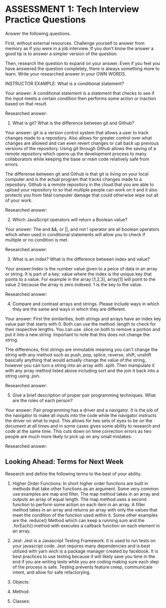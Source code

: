 # ASSESSMENT 1: Tech Interview Practice Questions

Answer the following questions.

First, without external resources. Challenge yourself to answer from memory as if you were in a job interview. If you don't know the answer a good tip is to answer a simpler version of the question.

Then, research the question to expand on your answer. Even if you feel you have answered the question completely, there is always something more to learn. Write your researched answer in your OWN WORDS.

INSTRUCTOR EXAMPLE: What is a conditional statement?

Your answer: A conditional statement is a statement that checks to see if the input meets a certain condition then performs some action or inaction based on that result. 

Researched answer:

1. What is git? What is the difference between git and Github?

Your answer: git is a version control system that allows a user to track changes made to a repository. Also allows for greater control over what changes are allowed and can even revert changes or call back up previous versions of the repository. Using git through Github allows the saving of a remote repository which opens up the development process to many collaborators while keeping the base or main code relatively safe from errors. 

The differense between git and Github is that git is living on your local computer and is the actual program that tracks changes made to a repository. Github is a remote repository in the cloud that you are able to upload your repository to so that multiple people can work on it and it also protects you from fatal computer damage that could otherwise wipe out all of your work.

Researched answer:

2. Which JavaScript operators will return a Boolean value?

Your answer: The and &&, or ||, and not ! operator are all boolean operators which when used in conditional statements will allow you to check if multiple or no condition is met.

Researched answer:

3. What is an index? What is the difference between index and value?

Your answer:Index is the number value given to a peice of data in an array or string. It is part of a key: value where the index is the unique key that points to a value. For example in the array [1,2,3], array[1] will point to the value 2 because the array is zero indexed. 1 is the key to the value. 

Researched answer:

4. Compare and contrast arrays and strings. Please include ways in which they are the same and ways in which they are different.

Your answer: First the similarities, both strings and arrays have an index key value pair that starts with 0. Both can use the method .length to check for their respective lengths. You can use .slice on both to remove a portion and put it into a new string. Important to note that this does not change the string.

THe differences, first strings are immutable meaning you can't change the string with any method such as push, pop, splice, reverse, shift, unshift basically anything that would actually change the value of the string, however you can turn a string into an array with .split. Then manipulate it with any array method listed above including sort and the join it back into a string using .join.

Researched answer:

5. Give a brief description of proper pair programming techniques. What are the roles of each person?

Your answer: Pair programming has a driver and a navigator. It is the job of the navigator to make all inputs into the code while the navigator instructs the driver on what to input. This allows for two sets of eyes to be on the document at all times and in some cases gives some ability to research and code at the same time. This cuts down on time correction errors as two people are much more likely to pick up on any small mistakes.

Researched answer:

## Looking Ahead: Terms for Next Week

Research and define the following terms to the best of your ability.

1. Higher Order Functions: In short higher order functions are built in methods that take other functions as an argument. Some very common use examples are map and filter. The map method takes in an array and outputs an array of equal length. The map method uses a second function to perform some action on each item in an array.  A filter method takes in an array and returns an array with only the values that meet the condition of the function used within it. Some other examples are the .reduce() Method which can keep a running sum and the .forEach() method with executes a callback function on each element in an array.

2. Jest: Jest is a Javascript Testing Framework. It is used to run tests on your javascript code. Jest requires many dependencies and is best utilized with yarn wich is a package manager created by facebook. It is best practices to use testing because it will likely save you time in the end if you are writing tests while you are coding making sure each step of the process is safe. Testing prevents feature creep, communicate intent, and allow for safe refactorying. 

3. Objects:

4. Method:

5. Classes:
